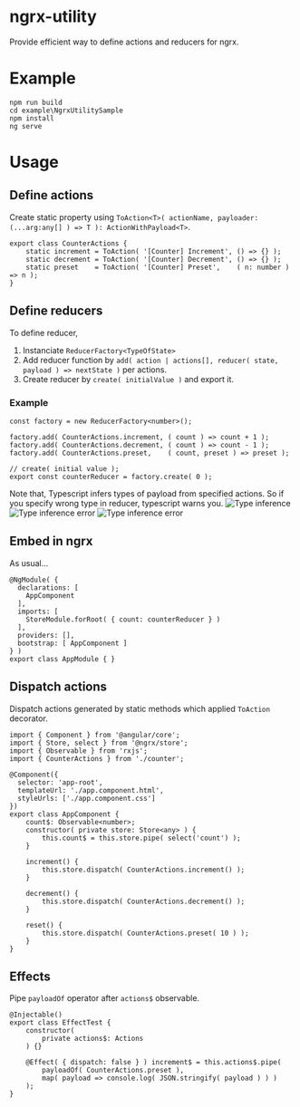 # ngrx-utility
Provide efficient way to define actions and reducers for ngrx.

# Example
```
npm run build
cd example\NgrxUtilitySample
npm install
ng serve
```

# Usage
## Define actions
Create static property using `ToAction<T>( actionName, payloader: (...arg:any[] ) => T ): ActionWithPayload<T>`.
```
export class CounterActions {
    static increment = ToAction( '[Counter] Increment', () => {} );
    static decrement = ToAction( '[Counter] Decrement', () => {} );
    static preset    = ToAction( '[Counter] Preset',    ( n: number ) => n );
}
```

## Define reducers
To define reducer, 
1. Instanciate `ReducerFactory<TypeOfState>`
1. Add reducer function by `add( action | actions[], reducer( state, payload ) => nextState )` per actions.
1. Create reducer by `create( initialValue )` and export it.

### Example
```
const factory = new ReducerFactory<number>();

factory.add( CounterActions.increment, ( count ) => count + 1 );
factory.add( CounterActions.decrement, ( count ) => count - 1 );
factory.add( CounterActions.preset,    ( count, preset ) => preset );

// create( initial value );
export const counterReducer = factory.create( 0 );
```
Note that, Typescript infers types of payload from specified actions. So if you specify wrong type in reducer, typescript warns you.
![Type inference](https://photos.app.goo.gl/KACRCpHuNwHavdHy6)
![Type inference error](https://photos.app.goo.gl/Sy9FYBNofB7A9ifMA)
![Type inference error](https://photos.app.goo.gl/2cN4GGFyBDCSQDNU9)

## Embed in ngrx
As usual...

```
@NgModule( {
  declarations: [
    AppComponent
  ],
  imports: [
    StoreModule.forRoot( { count: counterReducer } )
  ],
  providers: [],
  bootstrap: [ AppComponent ]
} )
export class AppModule { }
```

## Dispatch actions
Dispatch actions generated by static methods which applied `ToAction` decorator.

```
import { Component } from '@angular/core';
import { Store, select } from '@ngrx/store';
import { Observable } from 'rxjs';
import { CounterActions } from './counter';

@Component({
  selector: 'app-root',
  templateUrl: './app.component.html',
  styleUrls: ['./app.component.css']
})
export class AppComponent {
    count$: Observable<number>;
    constructor( private store: Store<any> ) {
        this.count$ = this.store.pipe( select('count') );
    }
    
    increment() {
        this.store.dispatch( CounterActions.increment() );
    }
    
    decrement() {
        this.store.dispatch( CounterActions.decrement() );
    }
    
    reset() {
        this.store.dispatch( CounterActions.preset( 10 ) );
    }
}
```

## Effects
Pipe `payloadOf` operator after `actions$` observable. 
```
@Injectable()
export class EffectTest {
    constructor(
        private actions$: Actions
    ) {}

    @Effect( { dispatch: false } ) increment$ = this.actions$.pipe(
        payloadOf( CounterActions.preset ),
        map( payload => console.log( JSON.stringify( payload ) ) )
    );
}
```
